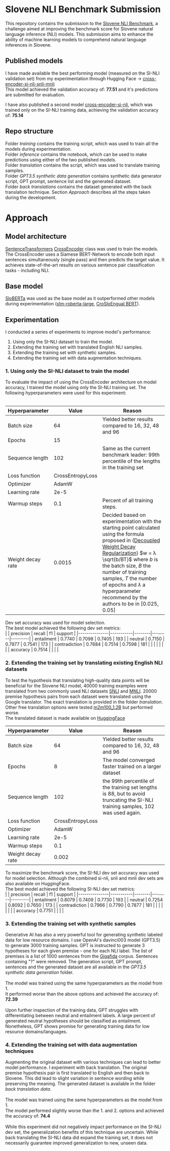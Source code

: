 # Slovene NLI Benchmark Submission
This repository contains the submission to the [Slovene NLI Benchmark](https://slobench.cjvt.si/leaderboard/view/9),  a challenge aimed at improving the benchmark score for Slovene natural language inference (NLI) models. This submission aims to enhance the ability of machine learning models to comprehend natural language inferences in Slovene.

## Published models
I have made available the best performing model (measured on the SI-NLI validation set) from my experimentation through Hugging Face -> [cross-encoder-si-nli-snli-mnli](https://huggingface.co/jacinthes/cross-encoder-sloberta-si-nli-snli-mnli/)<br />
This model achieved the validation accuracy of: **77.51** and it's predictions are submitted for evaluation.

I have also published a second model [cross-encoder-si-nli](https://huggingface.co/jacinthes/cross-encoder-sloberta-si-nli/), which was trained only on the SI-NLI training data, achieving the validation accuracy of: **75.14**<br />

## Repo structure
Folder *training* contains the training script, which was used to train all the models during experimentation.<br />
Folder *inference* contains the notebook, which can be used to make predictions using either of the two published models.<br />
Folder *translation* contains the script, which was used to translate training samples.<br />
Folder *GPT3.5 synthetic data generation* contains synthetic data generator script, GPT prompt, sentence list and the generated dataset.<br />
Folder *back translations* contains the dataset generated with the back translation technique.
Section *Approach* describes all the steps taken during the development.

# Approach
## Model architecture
[SentenceTransformers](https://arxiv.org/pdf/1908.10084.pdf) [CrossEncoder](https://www.sbert.net/examples/applications/cross-encoder/README.html) class was used to train the models. The CrossEncoder uses a Siamese BERT-Network to encode both input sentences simultaneously (single pass) and then predicts the target value. It achieves state-of-the-art results on various sentence pair classification tasks - including NLI.

## Base model
[SloBERTa](https://huggingface.co/EMBEDDIA/sloberta) was used as the base model as it outperformed other models during experimentation ([xlm-roberta-large](https://huggingface.co/xlm-roberta-large), [CroSloEngual BERT](https://huggingface.co/EMBEDDIA/crosloengual-bert)). 

## Experimentation
I conducted a series of experiments to improve model's performance:
1. Using only the SI-NLI dataset to train the model.
2. Extending the training set with translated English NLI samples.
3. Extending the training set with synthetic samples.
4. Extending the training set with data augmentation techniques.

### 1. Using only the SI-NLI dataset to train the model
To evaluate the impact of using the CrossEncoder architecture on model accuracy, I trained the model using only the SI-NLI training set. The following hyperparameters were used for this experiment:<br />
<br />

| Hyperparameter    | Value            | Reason                                                                                    |
|-------------------|------------------|-------------------------------------------------------------------------------------------|
| Batch size        | 64               | Yielded better results compared to 16, 32, 48 and 96                                      |
| Epochs            | 15               |                                                                                           |
| Sequence length   | 102              | Same as the current benchmark leader: 99th percentile of the lengths in the training set |
| Loss function     | CrossEntropyLoss |                                                                                           |
| Optimizer         | AdamW            |                                                                                           |
| Learning rate     | 2e-5             |                                                                                           |
| Warmup steps      | 0.1              | Percent of all training steps.                                                            |
| Weight decay rate | 0.0015             | Decided based on experimentation with the starting point calculated using the formula proposed in  ([Decoupled Weight Decay Regularization](https://arxiv.org/abs/1711.05101))  $w = λ \sqrt{b/BT}$ where $b$ is the batch size,  $B$ the number of training samples,  $T$ the number of epochs and $λ$ a hyperparameter recommend by the authors to be in $[0.025, 0.05]$                                                                                     |


Dev set accuracy was used for model selection.<br />
The best model achieved the following dev set metrics:<br />
|               | precision | recall | f1     | support |
|---------------|-----------|--------|--------|---------|
| entailment    | 0.7740    | 0.7098 | 0.7405 | 193     |
| neutral       | 0.7150    | 0.7977 | 0.7541 | 173     |
| contradiction | 0.7684    | 0.7514 | 0.7598 | 181     |
|               |           |        |        |         |
| accuracy      | 0.7514    |        |        |         |

### 2. Extending the training set by translating existing English NLI datasets
To test the hypothesis that translating high-quality data points will be beneficial for the Slovene NLI model, 40000 training examples were translated from two commonly used NLI datasets [SNLI](https://nlp.stanford.edu/projects/snli/) and [MNLI](https://cims.nyu.edu/~sbowman/multinli/). 20000 premise hypothesis pairs from each dataset were translated using the Google translator. The exact translation is provided in the folder *translation*. Other free translation options were tested [m2m100_1.2B](https://huggingface.co/facebook/m2m100_1.2B) but performed worse.<br />
The translated dataset is made available on [HuggingFace](https://huggingface.co/datasets/jacinthes/slovene_mnli_snli)
<br />

| Hyperparameter    | Value            | Reason                                                                                    |
|-------------------|------------------|-------------------------------------------------------------------------------------------|
| Batch size        | 64               | Yielded better results compared to 16, 32, 48 and 96                                      |
| Epochs            | 8                | The model converged faster trained on a larger dataset                                    |
| Sequence length   | 102              | the 99th percentile of the training set lengths is 88, but to avoid truncating the SI-NLI training samples, 102 was used again. |
| Loss function     | CrossEntropyLoss |                                                                                           |
| Optimizer         | AdamW            |                                                                                           |
| Learning rate     | 2e-5             |                                                                                           |
| Warmup steps      | 0.1              |                                                                                           |
| Weight decay rate | 0.002            |                                                                                           |

To maximize the benchmark score, the SI-NLI dev set accuracy was used for model selection. Although the combined si-nli, snli and mnli dev sets are also available on HuggingFace. <br />
The best model achieved the following SI-NLI dev set metrics:<br />
|               | precision | recall | f1     | support |
|---------------|-----------|--------|--------|---------|
| entailment    | 0.8079    | 0.7409 | 0.7730 | 193     |
| neutral       | 0.7254    | 0.8092 | 0.7650 | 173     |
| contradiction | 0.7966    | 0.7790 | 0.7877 | 181     |
|               |           |        |        |         |
| accuracy      | 0.7751    |        |        |         |

### 3. Extending the training set with synthetic samples
Generative AI has also a very powerful tool for generating synthetic labeled data for low resource domains. I use OpenAI's davinci003 model (GPT3.5) to generate 3000 training samples. GPT is instructed to generate 3 hypotheses for each given premise - one for each NLI label. The list of premises is a list of 1000 sentences from the [Gigafida](https://huggingface.co/datasets/cjvt/cc_gigafida) corpus. Sentences containing "?" were removed. The generation script, GPT prompt, sentences and the generated dataset are all available in the *GPT3.5 synthetic data generation* folder.
<br />
<br />
The model was trained using the same hyperparameters as the model from 1.<br />
It performed worse than the above options and achieved the accuracy of: **72.39**<br />
<br />
Upon further inspection of the training data, GPT struggles with differentiating between neutral and entailment labels. A large percent of generated neutral hypotheses should be classified as entailment. Nonetheless, GPT shows promise for generating training data for low resource domains/languages.

### 4. Extending the training set with data augmentation techniques
Augmenting the original dataset with various techniques can lead to better model performance. I experiment with back translation. The original premise hypothesis pair is first translated to English and then back to Slovene. This did lead to slight variation in sentence wording while preserving the meaning. The generated dataset is available in the folder *back translation data*.
<br />
<br />
The model was trained using the same hyperparameters as the model from 1.<br />
The model performed slightly worse than the 1. and 2. options and achieved the accuracy of: **74.4**<br />
<br />
While this experiment did not negatively impact performance on the SI-NLI dev set, the generalization benefits of this technique are uncertain. While back translating the SI-NLI data did expand the training set, it does not necessarily guarantee improved generalization to new, unseen data.
